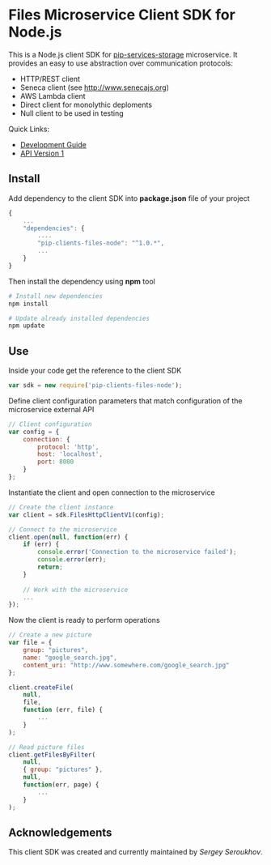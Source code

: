 # Files Microservice Client SDK for Node.js

This is a Node.js client SDK for [pip-services-storage](https://github.com/pip-services-content/pip-services-files-node) microservice.
It provides an easy to use abstraction over communication protocols:

* HTTP/REST client
* Seneca client (see http://www.senecajs.org)
* AWS Lambda client
* Direct client for monolythic deploments
* Null client to be used in testing

<a name="links"></a> Quick Links:

* [Development Guide](doc/Development.md)
* [API Version 1](doc/NodeClientApiV1.md)

## Install

Add dependency to the client SDK into **package.json** file of your project
```javascript
{
    ...
    "dependencies": {
        ....
        "pip-clients-files-node": "^1.0.*",
        ...
    }
}
```

Then install the dependency using **npm** tool
```bash
# Install new dependencies
npm install

# Update already installed dependencies
npm update
```

## Use

Inside your code get the reference to the client SDK
```javascript
var sdk = new require('pip-clients-files-node');
```

Define client configuration parameters that match configuration of the microservice external API
```javascript
// Client configuration
var config = {
    connection: {
        protocol: 'http',
        host: 'localhost', 
        port: 8080
    }
};
```

Instantiate the client and open connection to the microservice
```javascript
// Create the client instance
var client = sdk.FilesHttpClientV1(config);

// Connect to the microservice
client.open(null, function(err) {
    if (err) {
        console.error('Connection to the microservice failed');
        console.error(err);
        return;
    }
    
    // Work with the microservice
    ...
});
```

Now the client is ready to perform operations
```javascript
// Create a new picture
var file = {
    group: "pictures",
    name: "google_search.jpg",
    content_uri: "http://www.somewhere.com/google_search.jpg"
};

client.createFile(
    null,
    file,
    function (err, file) {
        ...
    }
);
```

```javascript
// Read picture files
client.getFilesByFilter(
    null,
    { group: "pictures" },
    null,
    function(err, page) {
        ...    
    }
);
```    

## Acknowledgements

This client SDK was created and currently maintained by *Sergey Seroukhov*.

